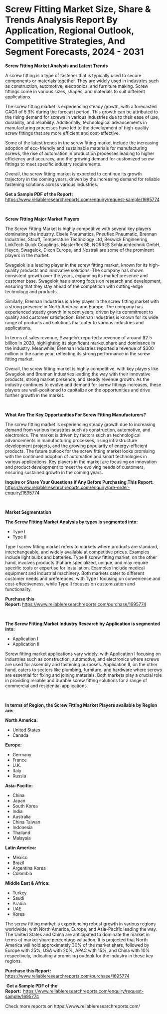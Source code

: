 <p><h1>Screw Fitting Market Size, Share & Trends Analysis Report By Application, Regional Outlook, Competitive Strategies, And Segment Forecasts, 2024 - 2031</h1></p><p><strong>Screw Fitting Market Analysis and Latest Trends</strong></p>
<p><p>A screw fitting is a type of fastener that is typically used to secure components or materials together. They are widely used in industries such as construction, automotive, electronics, and furniture making. Screw fittings come in various sizes, shapes, and materials to suit different applications.</p><p>The screw fitting market is experiencing steady growth, with a forecasted CAGR of 5.9% during the forecast period. This growth can be attributed to the rising demand for screws in various industries due to their ease of use, durability, and reliability. Additionally, technological advancements in manufacturing processes have led to the development of high-quality screw fittings that are more efficient and cost-effective.</p><p>Some of the latest trends in the screw fitting market include the increasing adoption of eco-friendly and sustainable materials for manufacturing screws, the rise of automation in production processes leading to higher efficiency and accuracy, and the growing demand for customized screw fittings to meet specific industry requirements.</p><p>Overall, the screw fitting market is expected to continue its growth trajectory in the coming years, driven by the increasing demand for reliable fastening solutions across various industries.</p></p>
<p><strong>Get a Sample PDF of the Report:&nbsp;</strong> <a href="https://www.reliableresearchreports.com/enquiry/request-sample/1695774">https://www.reliableresearchreports.com/enquiry/request-sample/1695774</a></p>
<p>&nbsp;</p>
<p><strong>Screw Fitting Major Market Players</strong></p>
<p><p>The Screw Fitting Market is highly competitive with several key players dominating the industry. Eisele Pneumatics, Pneuflex Pneumatic, Brennan Industries, Stauff, Temperature Technology Ltd, Beswick Engineering, LinkTech Quick Couplings, Masterflex SE, NORRES Schlauchtechnik GmbH, Heyco, Swagelok, Dixon Europe, and Nostrali are some of the prominent players in the market.</p><p>Swagelok is a leading player in the screw fitting market, known for its high-quality products and innovative solutions. The company has shown consistent growth over the years, expanding its market presence and customer base. Swagelok has a strong focus on research and development, ensuring that they stay ahead of the competition with cutting-edge technology and products.</p><p>Similarly, Brennan Industries is a key player in the screw fitting market with a strong presence in North America and Europe. The company has experienced steady growth in recent years, driven by its commitment to quality and customer satisfaction. Brennan Industries is known for its wide range of products and solutions that cater to various industries and applications.</p><p>In terms of sales revenue, Swagelok reported a revenue of around $2.5 billion in 2020, highlighting its significant market share and dominance in the industry. Meanwhile, Brennan Industries reported a revenue of $300 million in the same year, reflecting its strong performance in the screw fitting market.</p><p>Overall, the screw fitting market is highly competitive, with key players like Swagelok and Brennan Industries leading the way with their innovative products, strong market presence, and steady revenue growth. As the industry continues to evolve and demand for screw fittings increases, these players are well-positioned to capitalize on the opportunities and drive further growth in the market.</p></p>
<p>&nbsp;</p>
<p><strong>What Are The Key Opportunities For Screw Fitting Manufacturers?</strong></p>
<p><p>The screw fitting market is experiencing steady growth due to increasing demand from various industries such as construction, automotive, and electronics. The market is driven by factors such as technological advancements in manufacturing processes, rising infrastructure development projects, and the growing popularity of energy-efficient products. The future outlook for the screw fitting market looks promising with the continued adoption of automation and smart technologies in various applications. Key players in the market are focusing on innovation and product development to meet the evolving needs of customers, ensuring sustained growth in the coming years.</p></p>
<p><strong>Inquire or Share Your Questions If Any Before Purchasing This Report:</strong> <a href="https://www.reliableresearchreports.com/enquiry/pre-order-enquiry/1695774">https://www.reliableresearchreports.com/enquiry/pre-order-enquiry/1695774</a></p>
<p>&nbsp;</p>
<p><strong>Market Segmentation</strong></p>
<p><strong>The Screw Fitting Market Analysis by types is segmented into:</strong></p>
<p><ul><li>Type I</li><li>Type II</li></ul></p>
<p><p>Type I screw fitting market refers to markets where products are standard, interchangeable, and widely available at competitive prices. Examples include light bulbs and batteries. Type II screw fitting market, on the other hand, involves products that are specialized, unique, and may require specific tools or expertise for installation. Examples include medical equipment and industrial machinery. Both markets cater to different customer needs and preferences, with Type I focusing on convenience and cost-effectiveness, while Type II focuses on customization and functionality.</p></p>
<p><strong>Purchase this Report:&nbsp;</strong><a href="https://www.reliableresearchreports.com/purchase/1695774">https://www.reliableresearchreports.com/purchase/1695774</a></p>
<p>&nbsp;</p>
<p><strong>The Screw Fitting Market Industry Research by Application is segmented into:</strong></p>
<p><ul><li>Application I</li><li>Application II</li></ul></p>
<p><p>Screw fitting market applications vary widely, with Application I focusing on industries such as construction, automotive, and electronics where screws are used for assembly and fastening purposes. Application II, on the other hand, caters to sectors like plumbing, furniture, and hardware where screws are essential for fixing and joining materials. Both markets play a crucial role in providing reliable and durable screw fitting solutions for a range of commercial and residential applications.</p></p>
<p>&nbsp;</p>
<p><strong>In terms of Region, the Screw Fitting Market Players available by Region are:</strong></p>
<p>
    <p> <strong> North America: </strong>
        <ul>
            <li>United States</li>
            <li>Canada</li>
        </ul>
        </p> 
    <p> <strong> Europe: </strong>
        <ul>
            <li>Germany</li>
            <li>France</li>
            <li>U.K.</li>
            <li>Italy</li>
            <li>Russia</li>
        </ul>
        </p> 
    <p> <strong> Asia-Pacific: </strong>
        <ul>
            <li>China</li>
            <li>Japan</li>
            <li>South Korea</li>
            <li>India</li>
            <li>Australia</li>
            <li>China Taiwan</li>
            <li>Indonesia</li>
            <li>Thailand</li>
            <li>Malaysia</li>
        </ul>
        </p> 
    <p> <strong> Latin America: </strong>
        <ul>
            <li>Mexico</li>
            <li>Brazil</li>
            <li>Argentina Korea</li>
            <li>Colombia</li>
        </ul>
        </p> 
    <p> <strong> Middle East & Africa: </strong>
        <ul>
            <li>Turkey</li>
            <li>Saudi</li>
            <li>Arabia</li>
            <li>UAE</li>
            <li>Korea</li>
        </ul>
    </p>
    </p>
<p><p>The screw fitting market is experiencing robust growth in various regions worldwide, with North America, Europe, and Asia-Pacific leading the way. The United States and China are anticipated to dominate the market in terms of market share percentage valuation. It is projected that North America will hold approximately 30% of the market share, followed by Europe with 25%, USA with 20%, APAC with 15%, and China with 10% respectively, indicating a promising outlook for the industry in these key regions.</p></p>
<p><strong>Purchase this Report: </strong><a href="https://www.reliableresearchreports.com/purchase/1695774">https://www.reliableresearchreports.com/purchase/1695774</a></p>
<p>&nbsp;<strong>Get a Sample PDF of the Report:&nbsp;&nbsp;</strong><a href="https://www.reliableresearchreports.com/enquiry/request-sample/1695774">https://www.reliableresearchreports.com/enquiry/request-sample/1695774</a></p>
<p><strong></strong></p>
<p>Check more reports on https://www.reliableresearchreports.com/</p>